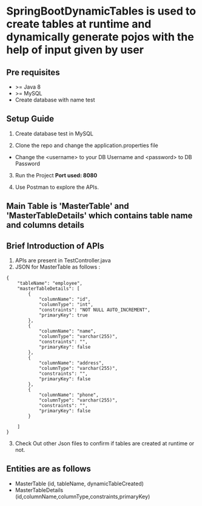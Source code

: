 # SpringBootDynamicTables is used to create tables at runtime and dynamically generate pojos with the help of input given by user

## Pre requisites
- \>= Java 8
- \>= MySQL
- Create database with name test

## Setup Guide
1. Create database test in MySQL

2. Clone the repo and change the application.properties file
  - Change the \<username\> to your DB Username and \<password\> to DB Password

3. Run the Project **Port used: 8080**

4. Use Postman to explore the APIs.

## Main Table is 'MasterTable' and 'MasterTableDetails' which contains table name and columns details

## Brief Introduction of APIs 
1. APIs are present in TestController.java
2. JSON for MasterTable as follows : 
```
{
    "tableName": "employee",
    "masterTableDetails": [
        {
            "columnName": "id",
            "columnType": "int",
            "constraints": "NOT NULL AUTO_INCREMENT",
            "primaryKey": true
        },
        {
            "columnName": "name",
            "columnType": "varchar(255)",
            "constraints": "",
            "primaryKey": false
        },
        {
            "columnName": "address",
            "columnType": "varchar(255)",
            "constraints": "",
            "primaryKey": false
        },
        {
            "columnName": "phone",
            "columnType": "varchar(255)",
            "constraints": "",
            "primaryKey": false
        }

    ]
}
```

3. Check Out other Json files to confirm if tables are created at runtime or not.


## Entities are as follows
- MasterTable (id, tableName, dynamicTableCreated)
- MasterTableDetails (id,columnName,columnType,constraints,primaryKey)
